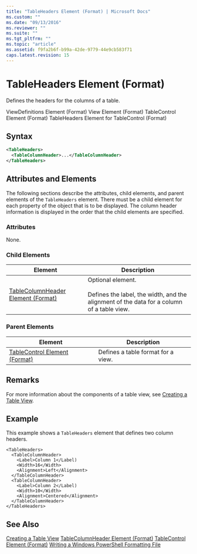 ```yaml
---
title: "TableHeaders Element (Format) | Microsoft Docs"
ms.custom: ""
ms.date: "09/13/2016"
ms.reviewer: ""
ms.suite: ""
ms.tgt_pltfrm: ""
ms.topic: "article"
ms.assetid: f9fa2b6f-b99a-42de-9779-44e9cb583f71
caps.latest.revision: 15
---
```

# TableHeaders Element (Format)
Defines the headers for the columns of a table.

 ViewDefinitions Element (Format)
View Element (Format)
TableControl Element (Format)
TableHeaders Element for TableControl (Format)

## Syntax

```xml
<TableHeaders>
  <TableColumnHeader>...</TableColumnHeader>
</TableHeaders>

```

## Attributes and Elements
 The following sections describe the attributes, child elements, and parent elements of the `TableHeaders` element. There must be a child element for each property of the object that is to be displayed. The column header information is displayed in the order that the child elements are specified.

### Attributes
 None.

### Child Elements

|Element|Description|
|-------------|-----------------|
|[TableColumnHeader Element (Format)](./tablecolumnheader-element-format.md)|Optional element.<br /><br /> Defines the label, the width, and the alignment of the data for a column of a table view.|

### Parent Elements

|Element|Description|
|-------------|-----------------|
|[TableControl Element (Format)](./tablecontrol-element-format.md)|Defines a table format for a view.|

## Remarks
 For more information about the components of a table view, see [Creating a Table View](./creating-a-table-view.md).

## Example
 This example shows a `TableHeaders` element that defines two column headers.

```
<TableHeaders>
  <TableColumnHeader>
    <Label>Column 1</Label)
    <Width>16</Width>
    <Alignment>Left</Alignment>
  </TableColumnHeader>
  <TableColumnHeader>
    <Label>Column 2</Label)
    <Width>10</Width>
    <Alignment>Centered</Alignment>
  </TableColumnHeader>
</TableHeaders>
```

## See Also
 [Creating a Table View](./creating-a-table-view.md)
 [TableColumnHeader Element (Format)](./tablecolumnheader-element-format.md)
 [TableControl Element (Format)](./tablecontrol-element-format.md)
 [Writing a Windows PowerShell Formatting File](./writing-a-windows-powershell-formatting-file.md)
